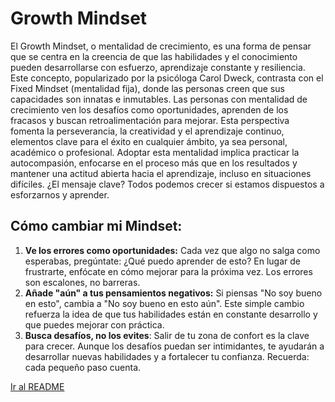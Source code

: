 # Growth Mindset

El Growth Mindset, o mentalidad de crecimiento, es una forma de pensar que se centra en la creencia de que las habilidades y el conocimiento pueden desarrollarse con esfuerzo, aprendizaje constante y resiliencia. Este concepto, popularizado por la psicóloga Carol Dweck, contrasta con el Fixed Mindset (mentalidad fija), donde las personas creen que sus capacidades son innatas e inmutables.
Las personas con mentalidad de crecimiento ven los desafíos como oportunidades, aprenden de los fracasos y buscan retroalimentación para mejorar. Esta perspectiva fomenta la perseverancia, la creatividad y el aprendizaje continuo, elementos clave para el éxito en cualquier ámbito, ya sea personal, académico o profesional.
Adoptar esta mentalidad implica practicar la autocompasión, enfocarse en el proceso más que en los resultados y mantener una actitud abierta hacia el aprendizaje, incluso en situaciones difíciles. ¿El mensaje clave? Todos podemos crecer si estamos dispuestos a esforzarnos y aprender.

## Cómo cambiar mi Mindset:

1. **Ve los errores como oportunidades:** Cada vez que algo no salga como esperabas, pregúntate: ¿Qué puedo aprender de esto? En lugar de frustrarte, enfócate en cómo mejorar para la próxima vez. Los errores son escalones, no barreras.
2. **Añade "aún" a tus pensamientos negativos:** Si piensas "No soy bueno en esto", cambia a "No soy bueno en esto aún". Este simple cambio refuerza la idea de que tus habilidades están en constante desarrollo y que puedes mejorar con práctica.
3. **Busca desafíos, no los evites**: Salir de tu zona de confort es la clave para crecer. Aunque los desafíos puedan ser intimidantes, te ayudarán a desarrollar nuevas habilidades y a fortalecer tu confianza. Recuerda: cada pequeño paso cuenta.

[Ir al README](./README.md)
